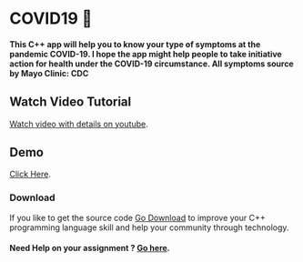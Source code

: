 # COVID19 🦠
#### This C++ app will help you to know your type of symptoms at the pandemic COVID-19. I hope the app might help people to take initiative action for health under the COVID-19 circumstance. All symptoms source by Mayo Clinic: CDC


## Watch Video Tutorial
[Watch video with details on youtube](https://youtu.be/tbffE8Lh2Co).

## Demo
[Click Here](https://repl.it/@LiveSportsSport/Know-your-symptoms).

### Download
If you like to get the source code [Go Download](https://github.com/jaffery97/covid19symptoms/archive/master.zip) to improve your C++ programming language skill and help your community through technology.

#### Need Help on your assignment ? [Go here](https://edchat.info/ed).
